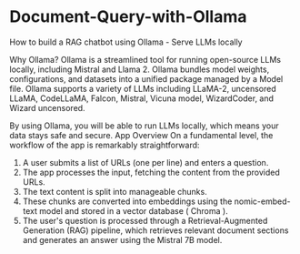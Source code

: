 # Document-Query-with-Ollama
How to build a RAG chatbot using Ollama - Serve LLMs locally


Why Ollama?
Ollama is a streamlined tool for running open-source LLMs locally, including Mistral and Llama 2. Ollama bundles model weights, configurations, and datasets into a unified package managed by a Model file.
Ollama supports a variety of LLMs including LLaMA-2, uncensored LLaMA, CodeLLaMA, Falcon, Mistral, Vicuna model, WizardCoder, and Wizard uncensored.


By using Ollama, you will be able to run LLMs locally, which means your data stays safe and secure.
App Overview
On a fundamental level, the workflow of the app is remarkably straightforward:
1. A user submits a list of URLs (one per line) and enters a question.
2. The app processes the input, fetching the content from the provided URLs.
3. The text content is split into manageable chunks.
4. These chunks are converted into embeddings using the nomic-embed-text model and stored in a vector database ( Chroma ).
5. The user's question is processed through a Retrieval-Augmented Generation (RAG) pipeline, which retrieves relevant document sections and generates an answer using the Mistral 7B model.
